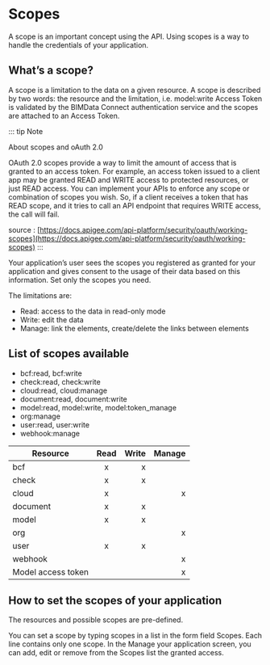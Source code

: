 # Scopes

A scope is an important concept using the API. Using scopes is a way to handle the credentials of your application.

## What’s a scope?

A scope is a limitation to the data on a given resource. A scope is described by two words: the resource and the limitation, i.e. model:write Access Token is validated by the BIMData Connect authentication service and the scopes are attached to an Access Token.

::: tip Note

About scopes and oAuth 2.0

OAuth 2.0 scopes provide a way to limit the amount of access that is granted to an access token. For example, an access token issued to a client app may be granted READ and WRITE access to protected resources, or just READ access. You can implement your APIs to enforce any scope or combination of scopes you wish. So, if a client receives a token that has READ scope, and it tries to call an API endpoint that requires WRITE access, the call will fail.

source : [https://docs.apigee.com/api-platform/security/oauth/working-scopes](https://docs.apigee.com/api-platform/security/oauth/working-scopes)
:::

Your application’s user sees the scopes you registered as granted for your application and gives consent to the usage of their data based on this information. Set only the scopes you need.

The limitations are:

- Read: access to the data in read-only mode
- Write: edit the data
- Manage: link the elements, create/delete the links between elements

## List of scopes available

- bcf:read, bcf:write
- check:read, check:write
- cloud:read, cloud:manage
- document:read, document:write
- model:read, model:write, model:token_manage
- org:manage
- user:read, user:write
- webhook:manage

| Resource           | Read | Write | Manage |
| ------------------ | :--: | ----: | -----: |
| bcf                |  x   |     x |        |
| check              |  x   |     x |        |
| cloud              |  x   |       |      x |
| document           |  x   |     x |        |
| model              |  x   |     x |        |
| org                |      |       |      x |
| user               |  x   |     x |        |
| webhook            |      |       |      x |
| Model access token |      |       |      x |

## How to set the scopes of your application

The resources and possible scopes are pre-defined.

You can set a scope by typing scopes in a list in the form field Scopes. Each line contains only one scope. In the Manage your application screen, you can add, edit or remove from the Scopes list the granted access.
